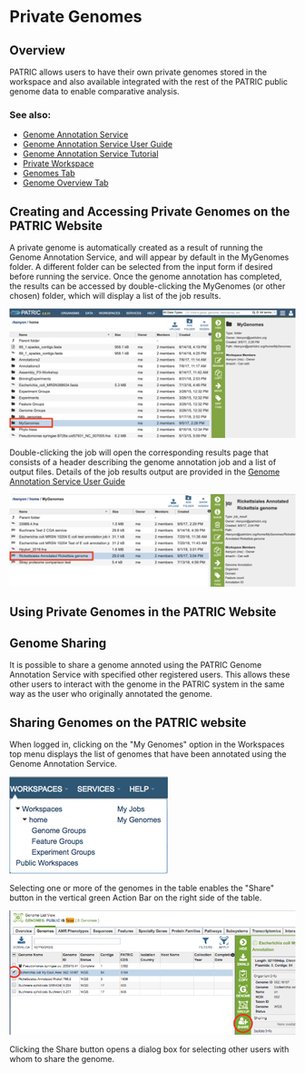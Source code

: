 # Private Genomes

## Overview
PATRIC allows users to have their own private genomes stored in the workspace and also available integrated with the rest of the PATRIC public genome data to enable comparative analysis.

### See also:
  * [Genome Annotation Service](../services/genome_annotation_service.html)
  * [Genome Annotation Service User Guide](https://docs.patricbrc.org//user_guides/services/genome_annotation_service.html)
  * [Genome Annotation Service Tutorial](https://docs.patricbrc.org/tutorial/genome_annotation/annotation.html)
  * [Private Workspace](../workspaces/workspace.html)
  * [Genomes Tab](../organisms_taxon/genomes.html)
  * [Genome Overview Tab](../organisms_genome/overview.html)

## Creating and Accessing Private Genomes on the PATRIC Website
A private genome is automatically created as a result of running the Genome Annotation Service, and will appear by default in the MyGenomes folder. A different folder can be selected from the input form if desired before running the service. Once the genome annotation has completed, the results can be accessed by double-clicking the MyGenomes (or other chosen) folder, which will display a list of the job results. 

![MyGenome Folder](../images/mygenomes_folder.png)

Double-clicking the job will open the corresponding results page that consists of a header describing the genome annotation job and a list of output files. Details of the job results output are provided in the [Genome Annotation Service User Guide](https://docs.patricbrc.org//user_guides/services/genome_annotation_service.html)

![MyGenomes List](../images/mygenomes_list.png)



## Using Private Genomes in the PATRIC Website

## Genome Sharing
It is possible to share a genome annoted using the PATRIC Genome Annotation Service with specified other registered users. This allows these other users to interact with the genome in the PATRIC system in the same way as the user who originally annotated the genome.



## Sharing Genomes on the PATRIC website

When logged in, clicking on the "My Genomes" option in the Workspaces top menu displays the list of genomes that have been annotated using the Genome Annotation Service. 

![Workspaces Menu](../images/workspaces_menu.png)

Selecting one or more of the genomes in the table enables the "Share" button in the vertical green Action Bar on the right side of the table.

![My Genomes Table](../images/my_genomes_table.png)

Clicking the Share button opens a dialog box for selecting other users with whom to share the genome.

